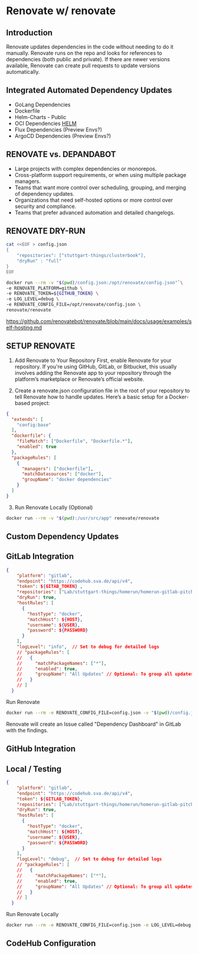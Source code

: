 # Renovate w/ renovate

[//]: # (Abstract)
[//]: # (Links)
[//]: # (Intro)

## Introduction

Renovate updates dependencies in the code without needing to do it manually. Renovate runs on the repo and looks for references to dependencies (both public and private). If there are newer versions available, Renovate can create pull requests to update versions automatically.

## Integrated Automated Dependency Updates

* GoLang Dependencies
* Dockerfile
* Helm-Charts - Public
* OCI Dependencies [HELM](https://docs.renovatebot.com/modules/manager/helmv3)
* Flux Dependencies (Preview Envs?)
* ArgoCD Dependencies (Preview Envs?)

## RENOVATE vs. DEPANDABOT
* Large projects with complex dependencies or monorepos.
* Cross-platform support requirements, or when using multiple package managers.
* Teams that want more control over scheduling, grouping, and merging of dependency updates.
* Organizations that need self-hosted options or more control over security and compliance.
* Teams that prefer advanced automation and detailed changelogs.

## RENOVATE DRY-RUN

```bash
cat <<EOF > config.json
{
    "repositories": ["stuttgart-things/clusterbook"],
    "dryRun" : "full"
}
EOF

docker run --rm -v "$(pwd)/config.json:/opt/renovate/config.json"`\
-e RENOVATE_PLATFORM=github \
-e RENOVATE_TOKEN=${GITHUB_TOKEN} \
-e LOG_LEVEL=debug \
-e RENOVATE_CONFIG_FILE=/opt/renovate/config.json \
renovate/renovate
```

https://github.com/renovatebot/renovate/blob/main/docs/usage/examples/self-hosting.md

## SETUP RENOVATE

1. Add Renovate to Your Repository
First, enable Renovate for your repository. If you're using GitHub, GitLab, or Bitbucket, this usually involves adding the Renovate app to your repository through the platform’s marketplace or Renovate’s official website.

2. Create a renovate.json configuration file in the root of your repository to tell Renovate how to handle updates. Here’s a basic setup for a Docker-based project:

```json
{
  "extends": [
    "config:base"
  ],
  "dockerfile": {
    "fileMatch": ["Dockerfile", "Dockerfile.*"],
    "enabled": true
  },
  "packageRules": [
    {
      "managers": ["dockerfile"],
      "matchDatasources": ["docker"],
      "groupName": "docker dependencies"
    }
  ]
}
```

3. Run Renovate Locally (Optional)

```bash
docker run --rm -v "$(pwd):/usr/src/app" renovate/renovate
```


## Custom Dependency Updates

[//]: # (Add sthings ansible example)

## GitLab Integration

```json
{
    "platform": "gitlab",
    "endpoint": "https://codehub.sva.de/api/v4",
    "token": ${GITAB_TOKEN} ,
    "repositories": ["Lab/stuttgart-things/homerun/homerun-gitlab-pitcher"] ,
    "dryRun": true,
    "hostRules": [
      {
        "hostType": "docker",
        "matchHost": ${HOST},
        "username": ${USER},
        "password": ${PASSWORD} 
      }
    ],
    "logLevel": "info",  // Set to debug for detailed logs
    // "packageRules": [
    //   {
    //     "matchPackageNames": ["*"],
    //     "enabled": true,
    //     "groupName": "All Updates" // Optional: To group all updates together
    //   }
    // ]
  }
```

Run Renovate

```bash
docker run --rm -e RENOVATE_CONFIG_FILE=config.json -v "$(pwd)/config.json:/usr/src/app/config.json" renovate/renovate
```

Renovate will create an Issue called "Dependency Dashboard" in GitLab with the findings.

## GitHub Integration

## Local / Testing

```json
{
    "platform": "gitlab",
    "endpoint": "https://codehub.sva.de/api/v4",
    "token": ${GITLAB_TOKEN},
    "repositories": ["Lab/stuttgart-things/homerun/homerun-gitlab-pitcher"] ,
    "dryRun": true,
    "hostRules": [
      {
        "hostType": "docker",
        "matchHost": ${HOST},
        "username": ${USER},
        "password": ${PASSWORD} 
      }
    ],
    "logLevel": "debug",  // Set to debug for detailed logs
    // "packageRules": [
    //   {
    //     "matchPackageNames": ["*"],
    //     "enabled": true,
    //     "groupName": "All Updates" // Optional: To group all updates together
    //   }
    // ]
  }
```

Run Renovate Locally

```bash
docker run --rm -e RENOVATE_CONFIG_FILE=config.json -e LOG_LEVEL=debug -v "$(pwd)/config.json:/usr/src/app/config.json" renovate/renovate
```
## CodeHub Configuration



[//]: # (outro)
